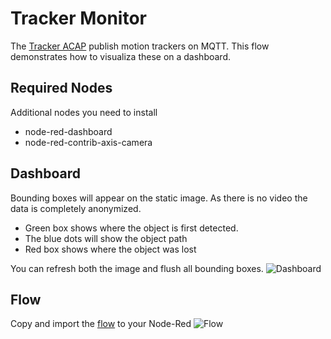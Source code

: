 # Tracker Monitor
The [Tracker ACAP](https://github.com/pandosme/acaps/tree/master/tracker) publish motion trackers on MQTT.  This flow demonstrates how to visualiza these on a dashboard.


## Required Nodes
Additional nodes you need to install
- node-red-dashboard
- node-red-contrib-axis-camera

## Dashboard
Bounding boxes will appear on the static image.  As there is no video the data is completely anonymized.

- Green box shows where the object is first detected.
- The blue dots will show the object path
- Red box shows where the object was lost

You can refresh both the image and flush all bounding boxes.
![Dashboard](pictures/dashboard.jpeg)

## Flow
Copy and import the [flow](https://github.com/aintegration/flows/blob/master/fileupload/flow.json) to your Node-Red
![Flow](pictures/flow.jpeg)